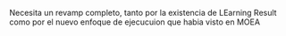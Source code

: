 Necesita un revamp completo, tanto por la existencia de LEarning Result como por
el nuevo enfoque de ejecucuion que habia visto en MOEA